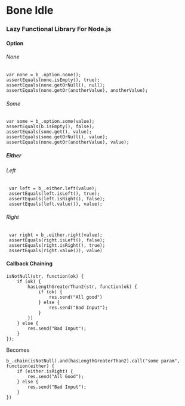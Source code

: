 Bone Idle
=========

### Lazy Functional Library For Node.js

#### Option
###### None
	var none = b_.option.none();
	assertEquals(none.isEmpty(), true);
	assertEquals(none.getOrNull(), null);
	assertEquals(none.getOr(anotherValue), anotherValue);
###### Some 
	var some = b_.option.some(value);
	assertEquals(b.isEmpty(), false);
	assertEquals(some.get(), value);
	assertEquals(some.getOrNull(), value);
	assertEquals(none.getOr(anotherValue), value);
	
##### Either
###### Left 
	 var left = b_.either.left(value);
	 assertEquals(left.isLeft(), true);
	 assertEquals(left.isRight(), false);
	 assertEquals(left.value()), value);
###### Right 
	 var right = b_.either.right(value);
	 assertEquals(right.isLeft(), false);
	 assertEquals(right.isRight(), true);
	 assertEquals(right.value()), value)



####  Callback Chaining

	isNotNull(str, function(ok) {
		if (ok) {
			hasLengthGreaterThan2(str, function(ok) {
				if (ok) {
					res.send("All good")
				} else {
					res.send("Bad Input");
				}
			})
		} else {
			res.send("Bad Input");
		}
	});

Becomes 
	
	b_.chain(isNotNull).and(hasLengthGreaterThan2).call("some param", function(either) {
		if (either.isRight) {
			res.send("All Good");
		} else {
			res.send("Bad Input");
		}
	})

